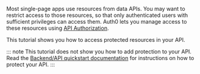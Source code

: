 Most single-page apps use resources from data APIs. You may want to restrict access to those resources, so that only authenticated users with sufficient privileges can access them. Auth0 lets you manage access to these resources using [API Authorization](/api-auth).

This tutorial shows you how to access protected resources in your API. 

::: note
This tutorial does not show you how to add protection to your API. Read the [Backend/API quickstart documentation](quickstart/backend) for instructions on how to protect your API. 
:::
